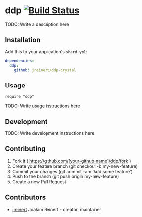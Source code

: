 # ddp [![Build Status](https://travis-ci.org/jreinert/ddp-crystal.svg)](https://travis-ci.org/jreinert/ddp-crystal)

TODO: Write a description here

## Installation


Add this to your application's `shard.yml`:

```yaml
dependencies:
  ddp:
    github: jreinert/ddp-crystal
```


## Usage


```crystal
require "ddp"
```


TODO: Write usage instructions here

## Development

TODO: Write development instructions here

## Contributing

1. Fork it ( https://github.com/[your-github-name]/ddp/fork )
2. Create your feature branch (git checkout -b my-new-feature)
3. Commit your changes (git commit -am 'Add some feature')
4. Push to the branch (git push origin my-new-feature)
5. Create a new Pull Request

## Contributors

- [jreinert](https://github.com/jreinert) Joakim Reinert - creator, maintainer
